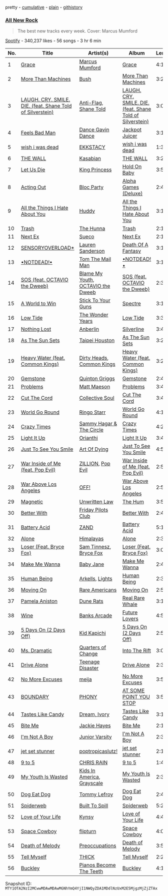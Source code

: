 pretty - [cumulative](/playlists/cumulative/37i9dQZF1DWZryfp6NSvtz.md) - [plain](/playlists/plain/37i9dQZF1DWZryfp6NSvtz) - [githistory](https://github.githistory.xyz/mackorone/spotify-playlist-archive/blob/main/playlists/plain/37i9dQZF1DWZryfp6NSvtz)

### [All New Rock](https://open.spotify.com/playlist/37i9dQZF1DWZryfp6NSvtz)

> The best new tracks every week\. Cover: Marcus Mumford

[Spotify](https://open.spotify.com/user/spotify) - 340,237 likes - 56 songs - 3 hr 6 min

| No. | Title | Artist(s) | Album | Length |
|---|---|---|---|---|
| 1 | [Grace](https://open.spotify.com/track/0aJq40QZqvfGubgfKy5knk) | [Marcus Mumford](https://open.spotify.com/artist/3bYcjbVAN3rAuU3TMzw2mB) | [Grace](https://open.spotify.com/album/44ei9ptYrZ8ys7aXPW6bF8) | 4:13 |
| 2 | [More Than Machines](https://open.spotify.com/track/1y1l61KJCj8EDE35iS4ZgC) | [Bush](https://open.spotify.com/artist/78SHxLdtysAXgywQ4vE0Oa) | [More Than Machines](https://open.spotify.com/album/3h4MWIFNt3pb3IHaifAW83) | 3:21 |
| 3 | [LAUGH\. CRY\. SMILE\. DIE\. \(feat\. Shane Told of Silverstein\)](https://open.spotify.com/track/3ksWMAOiMobIucBbEGuHW3) | [Anti\-Flag](https://open.spotify.com/artist/30sqtiTKIb1oDve0SdYayT), [Shane Told](https://open.spotify.com/artist/04Pv8STObLiJIKEm72YDPY) | [LAUGH\. CRY\. SMILE\. DIE\. \(feat\. Shane Told of Silverstein\)](https://open.spotify.com/album/2NgWggKqJHxlvzLkMrbhOP) | 3:04 |
| 4 | [Feels Bad Man](https://open.spotify.com/track/6G5JufGbj4GIVMG1ZVDCjW) | [Dance Gavin Dance](https://open.spotify.com/artist/6guC9FqvlVboSKTI77NG2k) | [Jackpot Juicer](https://open.spotify.com/album/6c5mEBiGZdHm0lnzvlbXVW) | 3:19 |
| 5 | [wish i was dead](https://open.spotify.com/track/16dzo8i1mlh2AkmQ4DhwXH) | [EKKSTACY](https://open.spotify.com/artist/0ynzbXwyCzxicMKHBoOkSH) | [wish i was dead](https://open.spotify.com/album/3B4UmoO1zRScG8X8MSDHy4) | 1:38 |
| 6 | [THE WALL](https://open.spotify.com/track/2ljudyJIRj0MVS9ZOUy53E) | [Kasabian](https://open.spotify.com/artist/11wRdbnoYqRddKBrpHt4Ue) | [THE WALL](https://open.spotify.com/album/2qN0UtOJpDpdtbW6JoCTAk) | 3:29 |
| 7 | [Let Us Die](https://open.spotify.com/track/5uDo40mspcWNHDCLlKTLoJ) | [King Princess](https://open.spotify.com/artist/6beUvFUlKliUYJdLOXNj9C) | [Hold On Baby](https://open.spotify.com/album/3Q998ztjKK3ybjToj0QL9c) | 3:53 |
| 8 | [Acting Out](https://open.spotify.com/track/6cl0ieHDLRncer6S1Lkcc6) | [Bloc Party](https://open.spotify.com/artist/3MM8mtgFzaEJsqbjZBSsHJ) | [Alpha Games \(Deluxe\)](https://open.spotify.com/album/7ao5TcY1WmEfbl9q38ZGLP) | 2:47 |
| 9 | [All the Things I Hate About You](https://open.spotify.com/track/2HbuhhxdEVbqdaJlLxOCfW) | [Huddy](https://open.spotify.com/artist/3BxsweDMcgp9gNWmG40u6f) | [All the Things I Hate About You](https://open.spotify.com/album/5BHOsQ5SYyLezRwfYN1non) | 3:15 |
| 10 | [Trash](https://open.spotify.com/track/26TWZ1x4NDSEpzDtHxiZAM) | [The Hunna](https://open.spotify.com/artist/7jZycSvTyx0W9poD4PjEIG) | [Trash](https://open.spotify.com/album/3mCgA0NaZukB0CROXayoHp) | 2:10 |
| 11 | [Next Ex](https://open.spotify.com/track/1jvHT0EOuvcPF8FT5A9G6V) | [Sueco](https://open.spotify.com/artist/4iDroUFo89Y7YBsdDTBmTD) | [Next Ex](https://open.spotify.com/album/5pHz874yawnTG7hK0bgHWO) | 2:10 |
| 12 | [SENSORYOVERLOAD\*](https://open.spotify.com/track/5bpeE40GHCJRZooAWPGAKt) | [Lauren Sanderson](https://open.spotify.com/artist/06vRrrjT3DBRkhBlXoBdYj) | [Death Of A Fantasy](https://open.spotify.com/album/6lmFyx2YERrRXaGBnMw8bL) | 3:15 |
| 13 | [•NOTDEAD!•](https://open.spotify.com/track/1c30r2e9SgkvjikuJBR7ms) | [Tom The Mail Man](https://open.spotify.com/artist/1ueFyDvrq8tCjAd6x8AVxD) | [•NOTDEAD!•](https://open.spotify.com/album/3wSkJjnc6ayPUKr8X8ucUK) | 3:10 |
| 14 | [SOS \(feat\. OCTAVIO the Dweeb\)](https://open.spotify.com/track/2F2GeLnaoaCed5E2qP4UJO) | [Blame My Youth](https://open.spotify.com/artist/48sKVtcDwCMxPbqCzAQMbP), [OCTAVIO the Dweeb](https://open.spotify.com/artist/0gqcx73XJbrIif5poxdHqt) | [SOS \(feat\. OCTAVIO the Dweeb\)](https://open.spotify.com/album/0tZ4mjASeCuSeTHueHQqoQ) | 2:39 |
| 15 | [A World to Win](https://open.spotify.com/track/6LlveiKVsmTpsSV9bPsBaY) | [Stick To Your Guns](https://open.spotify.com/artist/2sqrupqcoipb7UzVKApEnJ) | [Spectre](https://open.spotify.com/album/3W68CTjW4Sj5pqfnN53ydk) | 3:19 |
| 16 | [Low Tide](https://open.spotify.com/track/3DOxjr9bzKOfWZS59phJ0p) | [The Wonder Years](https://open.spotify.com/artist/0nq64XZMWV1s7XHXIkdH7K) | [Low Tide](https://open.spotify.com/album/3XLKkItEzGdJI4w4fC2VCV) | 3:37 |
| 17 | [Nothing Lost](https://open.spotify.com/track/7itgqGobJcA2aThzxczoxs) | [Anberlin](https://open.spotify.com/artist/5v61OSg53KaQxGMpErkBNp) | [Silverline](https://open.spotify.com/album/4LjeOTuZWmXuFbIfbOK6pb) | 3:47 |
| 18 | [As The Sun Sets](https://open.spotify.com/track/6dShePyBjmnkk2WPJZdTMF) | [Taipei Houston](https://open.spotify.com/artist/1jnyf6lf0zcETB79xWnHF4) | [As The Sun Sets](https://open.spotify.com/album/7Mr3tKvuOYt6H5ethLM1nh) | 3:20 |
| 19 | [Heavy Water \(feat\. Common Kings\)](https://open.spotify.com/track/5zSeNaow6PIvi1sOiUIgEa) | [Dirty Heads](https://open.spotify.com/artist/6GkJh85o22LfD2vgL9DP6f), [Common Kings](https://open.spotify.com/artist/4j0qbafzqnGf4ARF8tY4VL) | [Heavy Water \(feat\. Common Kings\)](https://open.spotify.com/album/4fWLmUUAxpr6ZYRwqCtYN9) | 3:20 |
| 20 | [Gemstone](https://open.spotify.com/track/5ykAlgMXCygcUsfyBl5IZZ) | [Quinton Griggs](https://open.spotify.com/artist/0ZdLS8EfYknjiTEBHbJt9n) | [Gemstone](https://open.spotify.com/album/34CJZ8FiPTMS6ISQ1OYV1b) | 2:45 |
| 21 | [Problems](https://open.spotify.com/track/1kdkL9KZ02lYJqD2nwsBc7) | [Matt Maeson](https://open.spotify.com/artist/7gHscNMDI8FF8pcgrV8eIn) | [Problems](https://open.spotify.com/album/4skT3DZlIgTVd14BBLihrz) | 3:46 |
| 22 | [Cut The Cord](https://open.spotify.com/track/60Ngbb9r6Xp79M3xp3ImRQ) | [Collective Soul](https://open.spotify.com/artist/4e5V1Q2dKCzbLVMQ8qbTn6) | [Cut The Cord](https://open.spotify.com/album/1Iq9cw9sXXTMOluLOillWQ) | 3:41 |
| 23 | [World Go Round](https://open.spotify.com/track/2XjubQcmmUicXahauChf8k) | [Ringo Starr](https://open.spotify.com/artist/6DbJi8AcN5ANdtvJcwBSw8) | [World Go Round](https://open.spotify.com/album/6RArtfR4uHvzEm5KjDevR3) | 4:11 |
| 24 | [Crazy Times](https://open.spotify.com/track/2T7F9U0u7En33ODLXqYVMG) | [Sammy Hagar & The Circle](https://open.spotify.com/artist/13BW7ivLUHeAHHfXlo0QRk) | [Crazy Times](https://open.spotify.com/album/6DD8YJII5wBU1kKr8fCpuy) | 4:26 |
| 25 | [Light It Up](https://open.spotify.com/track/5IQxchphYLnE9up4m13vGX) | [Orianthi](https://open.spotify.com/artist/0yNy8fi1yBBq526E6mx4Zs) | [Light It Up](https://open.spotify.com/album/1E1B4ha9E39VuR2c5XhyoF) | 3:48 |
| 26 | [Just To See You Smile](https://open.spotify.com/track/31fAlCZ3eVL0981LG2hOVi) | [Art Of Dying](https://open.spotify.com/artist/28DlNBW2UlEVVgTuCcYtTe) | [Just To See You Smile](https://open.spotify.com/album/58c9WlRAThSshA0zPJlv1x) | 4:59 |
| 27 | [War Inside of Me \(feat\. Pop Evil\)](https://open.spotify.com/track/4Yg3nF8svtZsmNw9iUOtBM) | [ZILLION](https://open.spotify.com/artist/3pDWTeyjUZ0742NHsyUFjl), [Pop Evil](https://open.spotify.com/artist/1pRaG81GsVtaTBuVSpldt2) | [War Inside of Me \(feat\. Pop Evil\)](https://open.spotify.com/album/3vE2gbz9yzHbWESicfDrFZ) | 2:53 |
| 28 | [War Above Los Angeles](https://open.spotify.com/track/6VfUPVXnhF0OQSbcKbna4Z) | [OFF!](https://open.spotify.com/artist/4fY9hRf8gHMOszNWFhR1wB) | [War Above Los Angeles](https://open.spotify.com/album/1zgoklkeNAjPJi7wPcA5qu) | 2:55 |
| 29 | [Magnetic](https://open.spotify.com/track/0vf7IzNWZDSTp5yGZhWHmG) | [Unwritten Law](https://open.spotify.com/artist/30h6MvMZfHQ8yzYCbfHMMT) | [The Hum](https://open.spotify.com/album/4CeeFX098yjHSaZBwO065e) | 3:57 |
| 30 | [Better With](https://open.spotify.com/track/1O1GLjtl8cMiTLWWLU9hQc) | [Friday Pilots Club](https://open.spotify.com/artist/3PgEvPJKRuil74QPX8wtXY) | [Better With](https://open.spotify.com/album/74RwAWj0wKofIBAyDLrxPS) | 2:43 |
| 31 | [Battery Acid](https://open.spotify.com/track/0zpHZpndsCilIDv73NbA1r) | [ZAND](https://open.spotify.com/artist/0zCrrgklotTrkkJDNUAury) | [Battery Acid](https://open.spotify.com/album/7vxAadu513Cj4xqDEsApDo) | 5:19 |
| 32 | [Alone](https://open.spotify.com/track/5fZ5F3Qj5PJ5yYKzgzB6oY) | [Himalayas](https://open.spotify.com/artist/71NBOcJ9lMeXqnbnya1z0x) | [Alone](https://open.spotify.com/album/3Sv4Hdijf2RUAMkLjkqjqR) | 2:37 |
| 33 | [Loser \(Feat\. Bryce Fox\)](https://open.spotify.com/track/6YEzvO7aCFFGMNirdhymvn) | [Sam Tinnesz](https://open.spotify.com/artist/70TsVY28EcEUYSGG5Yw7mp), [Bryce Fox](https://open.spotify.com/artist/6g878dtAhjegRHVe5X0ALf) | [Loser \(Feat\. Bryce Fox\)](https://open.spotify.com/album/0QAyCkYa0x27HqqNrMouwX) | 3:00 |
| 34 | [Make Me Wanna](https://open.spotify.com/track/1LcoGvOnn5XhD016aeDELU) | [Baby Jane](https://open.spotify.com/artist/3scHMUcB85BflinC8FclbI) | [Make Me Wanna](https://open.spotify.com/album/0SbucIFxuOANgxW33sMluo) | 2:45 |
| 35 | [Human Being](https://open.spotify.com/track/29KXecHnTOQ4hzISaZqNxN) | [Arkells](https://open.spotify.com/artist/3ShGiAyhxI6Rq3TknZ3gfk), [Lights](https://open.spotify.com/artist/5pdyjBIaY5o1yOyexGIUc6) | [Human Being](https://open.spotify.com/album/7o3FZOUjBfex281SCdogaN) | 2:34 |
| 36 | [Moving On](https://open.spotify.com/track/6qLlzkFrpVuVPLjlfG1nnq) | [Rare Americans](https://open.spotify.com/artist/0e5Rda7VQAY786739xp0Jt) | [Moving On](https://open.spotify.com/album/7oVDyTDWFtog2DSBhsQZiT) | 2:54 |
| 37 | [Pamela Aniston](https://open.spotify.com/track/7tWtyj7MwPbLeolppDYkMw) | [Dune Rats](https://open.spotify.com/artist/0KtaCKmTMIQZsxlOgyNa04) | [Real Rare Whale](https://open.spotify.com/album/6M6tCfmpVfgSPexYtSJZ8X) | 3:11 |
| 38 | [Wine](https://open.spotify.com/track/6ESRu5Uh7r4T8xCSc4XxVV) | [Banks Arcade](https://open.spotify.com/artist/0dPpBOzonBzIhl7EoLnj3D) | [Future Lovers](https://open.spotify.com/album/4i8gvZZJAG88UAG4Jy7vEl) | 4:52 |
| 39 | [5 Days On \(2 Days Off\)](https://open.spotify.com/track/0kSw5ZY5BH7a4AwMVyUxTM) | [Kid Kapichi](https://open.spotify.com/artist/2iwVdN0Geaw5Sn2Abeh9fB) | [5 Days On \(2 Days Off\)](https://open.spotify.com/album/7nugmHTblI2ZfYEIpjuyNz) | 2:51 |
| 40 | [Ms\. Dramatic](https://open.spotify.com/track/493u0mah1icJ3e1Tmllra4) | [Quarters of Change](https://open.spotify.com/artist/0mnruuV4CcKu7Ux7kBZ5sa) | [Into The Rift](https://open.spotify.com/album/7ulrW1c9ERpGyadIqYwu8Y) | 3:01 |
| 41 | [Drive Alone](https://open.spotify.com/track/4sIDbiywlQyOap3PDCS27c) | [Teenage Disaster](https://open.spotify.com/artist/1CT22NjFvtaxNEF9ouO3Ep) | [Drive Alone](https://open.spotify.com/album/42bKyEjyRpIFeioqS8oPGn) | 2:33 |
| 42 | [No More Excuses](https://open.spotify.com/track/1HybEopwfFZcAWz0C0sjsp) | [meija](https://open.spotify.com/artist/5Uc38SFcTd4bzDk3hhvRu1) | [No More Excuses](https://open.spotify.com/album/0gTTJMJoKsDBZMOj66JISv) | 3:58 |
| 43 | [BOUNDARY](https://open.spotify.com/track/5YFSVdomK7OvS4JVYcH6eW) | [PHONY](https://open.spotify.com/artist/7mODeSVag7ANGN6WCvIwVM) | [AT SOME POINT YOU STOP](https://open.spotify.com/album/0FhElGsaigNPmjr7HBiAjU) | 3:53 |
| 44 | [Tastes Like Candy](https://open.spotify.com/track/7xzJSUnL7yjHWRejSm7eVV) | [Dream, Ivory](https://open.spotify.com/artist/0qZyvjwZauLmrobrpJmvib) | [Tastes Like Candy](https://open.spotify.com/album/1pGHsEkEBypjTJp0wUshiU) | 3:19 |
| 45 | [Bite Me](https://open.spotify.com/track/6VVpVTRXPfzLCGBFDXIHTh) | [Jackie Hayes](https://open.spotify.com/artist/6t4Ti3W4wPs5GUx982OMYt) | [Bite Me](https://open.spotify.com/album/3D3nleZaK7ABBT7iI0G1Dt) | 2:17 |
| 46 | [I'm Not A Boy](https://open.spotify.com/track/1RP67chizWCvjmCIBzzsCv) | [Junior Varsity](https://open.spotify.com/artist/27tsCOGutD6wmFnv4eKWMp) | [I'm Not A Boy](https://open.spotify.com/album/2OMpy04GBRgxTgdJhuXTyk) | 2:37 |
| 47 | [jet set stunner](https://open.spotify.com/track/2SHt5Bkeg0TERwATDt3Toz) | [poptropicaslutz!](https://open.spotify.com/artist/08DN8ZbOSeuTELiQjc4Jl8) | [jet set stunner](https://open.spotify.com/album/6jVOwyiGTkoQZfdONNRz6U) | 2:18 |
| 48 | [9 to 5](https://open.spotify.com/track/173uXbrxQTVQWoc7jV0gXI) | [CHRIS RAIN](https://open.spotify.com/artist/2xVJqCdxc81K24QaW0je4y) | [9 to 5](https://open.spotify.com/album/1CakbNtc324KKr5oRpCMCX) | 1:48 |
| 49 | [My Youth Is Wasted](https://open.spotify.com/track/2qHATfDybAKmyst9YtxeLq) | [Kids In America](https://open.spotify.com/artist/6ovlMe2HTmv1MmrZfsoBqY), [Grayscale](https://open.spotify.com/artist/6Xq9CIMYWK4RCrMVtfEOM0) | [My Youth Is Wasted](https://open.spotify.com/album/1Z8EQRcMN8b5hQhBRU6D2d) | 2:31 |
| 50 | [Dog Eat Dog](https://open.spotify.com/track/6JLcvLZP4N8MRhvjG6SGaL) | [Tommy Lefroy](https://open.spotify.com/artist/3vldh5Ceynytj6Iglw4haP) | [Dog Eat Dog](https://open.spotify.com/album/6EL1CpUnemPFyu30uPEu9N) | 2:49 |
| 51 | [Spiderweb](https://open.spotify.com/track/4MV86lthrqvU7Q8jj7NaP5) | [Built To Spill](https://open.spotify.com/artist/3kbBWco9PZ5eSQsNScwG6U) | [Spiderweb](https://open.spotify.com/album/75M4fU4uBzjJ3AqecMZmo9) | 5:23 |
| 52 | [Love of Your Life](https://open.spotify.com/track/2OHMU3MF0SiTb00uwjg1g1) | [Kynsy](https://open.spotify.com/artist/1GUxDXleGCxG9ibsZjASo6) | [Love of Your Life](https://open.spotify.com/album/0XVPFaIAla3ZsTwtpu6ajB) | 4:41 |
| 53 | [Space Cowboy](https://open.spotify.com/track/3039eQZmZy2PVsHyyOf78m) | [flipturn](https://open.spotify.com/artist/7FKTg75ADVMZgY3P9ZMRtH) | [Space Cowboy](https://open.spotify.com/album/7mVUxn3M8ExqlRZOWRiLVq) | 4:06 |
| 54 | [Death of Melody](https://open.spotify.com/track/5PGu9yeMZkuL2oCgUOICoz) | [Preoccupations](https://open.spotify.com/artist/2bs3QE2ZMBjmb0QTqAjCj3) | [Death of Melody](https://open.spotify.com/album/1Ivd4yOwhtb7q14eCyWlkX) | 3:53 |
| 55 | [Tell Myself](https://open.spotify.com/track/4wPoSALUR5mxrTFvgpuC2e) | [THICK](https://open.spotify.com/artist/3y6q4JBOyyoETYPw1yHYli) | [Tell Myself](https://open.spotify.com/album/1XmHuWK6XxcNkyJHZoIKck) | 2:29 |
| 56 | [Buckley](https://open.spotify.com/track/3M68r2KfqzjWSKKvZmmWLw) | [Pianos Become The Teeth](https://open.spotify.com/artist/5gbwngeG3dwS4ARmtgud9C) | [Buckley](https://open.spotify.com/album/3yCxtkJ7edJyDiJDvNFy2V) | 4:17 |

Snapshot ID: `MTY1OTA2NzI2MCwwMDAwMDAwMGNhYmQ4YjI1NWQyZDA1MDdlNzUxM2E5MjgzMjZjZTAx`
